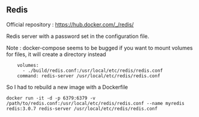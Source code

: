 ## Redis
Official repository : https://hub.docker.com/_/redis/

Redis server with a password set in the configuration file.

Note : docker-compose seems to be bugged if you want to mount volumes for files, it will create a directory instead
```
    volumes:
      - ./build/redis.conf:/usr/local/etc/redis/redis.conf
	command: redis-server /usr/local/etc/redis/redis.conf
```
So I had to rebuild a new image with a Dockerfile

```
docker run -it -d -p 6379:6379 -v /path/to/redis.conf:/usr/local/etc/redis/redis.conf --name myredis redis:3.0.7 redis-server /usr/local/etc/redis/redis.conf
```
